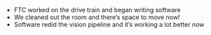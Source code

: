 <!--t September 22, 2019 t-->

 - FTC worked on the drive train and began writing software
 - We cleaned out the room and there’s space to move now!
 - Software redid the vision pipeline and it’s working a lot better now

